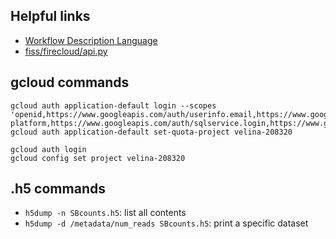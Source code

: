 Helpful links
---------------
* [Workflow Description Language](https://github.com/openwdl/wdl/blob/legacy/versions/1.0/SPEC.md)
* [fiss/firecloud/api.py](https://github.com/broadinstitute/fiss/blob/master/firecloud/api.py)

gcloud commands
---------------
```
gcloud auth application-default login --scopes 'openid,https://www.googleapis.com/auth/userinfo.email,https://www.googleapis.com/auth/cloud-platform,https://www.googleapis.com/auth/sqlservice.login,https://www.googleapis.com/auth/drive,https://www.googleapis.com/auth/spreadsheets'
gcloud auth application-default set-quota-project velina-208320

```
```
gcloud auth login
gcloud config set project velina-208320
```

.h5 commands
------------
* `h5dump -n SBcounts.h5`: list all contents
* `h5dump -d /metadata/num_reads SBcounts.h5`: print a specific dataset
